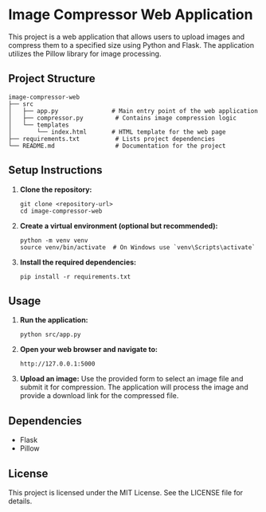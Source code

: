 # Image Compressor Web Application

This project is a web application that allows users to upload images and compress them to a specified size using Python and Flask. The application utilizes the Pillow library for image processing.

## Project Structure

```
image-compressor-web
├── src
│   ├── app.py               # Main entry point of the web application
│   ├── compressor.py         # Contains image compression logic
│   └── templates
│       └── index.html       # HTML template for the web page
├── requirements.txt          # Lists project dependencies
└── README.md                 # Documentation for the project
```

## Setup Instructions

1. **Clone the repository:**
   ```
   git clone <repository-url>
   cd image-compressor-web
   ```

2. **Create a virtual environment (optional but recommended):**
   ```
   python -m venv venv
   source venv/bin/activate  # On Windows use `venv\Scripts\activate`
   ```

3. **Install the required dependencies:**
   ```
   pip install -r requirements.txt
   ```

## Usage

1. **Run the application:**
   ```
   python src/app.py
   ```

2. **Open your web browser and navigate to:**
   ```
   http://127.0.0.1:5000
   ```

3. **Upload an image:**
   Use the provided form to select an image file and submit it for compression. The application will process the image and provide a download link for the compressed file.

## Dependencies

- Flask
- Pillow

## License

This project is licensed under the MIT License. See the LICENSE file for details.